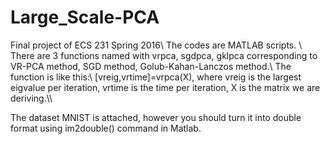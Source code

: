 # Large_Scale-PCA
Final project of ECS 231 Spring 2016\\
The codes are MATLAB scripts. \\
There are 3 functions named with vrpca, sgdpca, gklpca corresponding to VR-PCA method, SGD method, Golub-Kahan-Lanczos method.\\
The function is like this:\\
[vreig,vrtime]=vrpca(X), where vreig is the largest eigvalue per iteration, vrtime is the time per iteration, X is the matrix we are deriving.\\\\

The dataset MNIST is attached, however you should turn it into double format using im2double() command in Matlab.
